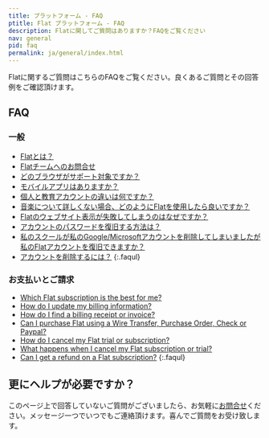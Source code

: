 ```yaml
---
title: プラットフォーム - FAQ
ptitle: Flat プラットフォーム - FAQ
description: Flatに関してご質問はありますか？FAQをご覧ください
nav: general
pid: faq
permalink: ja/general/index.html
---
```


Flatに関するご質問はこちらのFAQをご覧ください。良くあるご質問とその回答例をご確認頂けます。

## FAQ
### 一般

* [Flatとは？](/help/ja/general/flatとは.html)
* [Flatチームへのお問合せ](/help/ja/general/サポート.html)
* [どのブラウザがサポート対象ですか？](/help/ja/general/推奨動作環境.html)
* [モバイルアプリはありますか？](/help/ja/general/mobile-app.html)
* [個人と教育アカウントの違いは何ですか？](/help/ja/education/個人と教育版の違い.html)
* [音楽について詳しくない場合、どのようにFlatを使用したら良いですか？](/help/ja/general/music-theory.html)
* [Flatのウェブサイト表示が失敗してしまうのはなぜですか？](/help/ja/general/flatのウェブサイトが表示されない.html)
* [アカウントのパスワードを復旧する方法は？](/help/ja/general/アカウントパスワードリカバリ.html)
* [私のスクールが私のGoogle/Microsoftアカウントを削除してしまいましたが私のFlatアカウントを復旧できますか？](/help/ja/general/recover-my-flat-account-because-school-deleted-my-google-microsoft-account.html)
* [アカウントを削除するには？](/help/ja/general/アカウント削除方法.html)
{:.faqul}

### お支払いとご請求

* [Which Flat subscription is the best for me?](/help/en/general/which-flat-subscrption-is-the-best-for-me.html)
* [How do I update my billing information?](/help/en/general/update-billing-information.html)
* [How do I find a billing receipt or invoice?](/help/en/general/billing-receipt-invoice.html)
* [Can I purchase Flat using a Wire Transfer, Purchase Order, Check or Paypal?](/help/en/general/payment-means-available.html)
* [How do I cancel my Flat trial or subscription?](/help/en/general/cancel-subscriptions-free-trial.html)
* [What happens when I cancel my Flat subscription or trial?](/help/en/general/cancel-subscriptions-free-trial.html#what-happens-when-i-cancel-my-flat-subscription-or-trial)
* [Can I get a refund on a Flat subscription?](/help/en/general/refunds.html)
{:.faqul}

## 更にヘルプが必要ですか？

このページ上で回答していないご質問がございましたら、お気軽に[お問合せ](/help/support)ください。メッセージ一つでいつでもご連絡頂けます。喜んでご質問をお受け致します。
